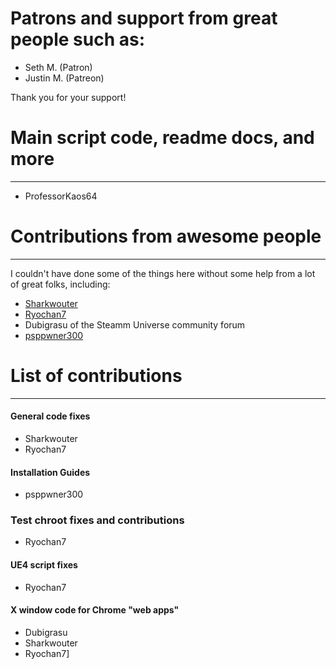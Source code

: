 # Patrons and support from great people such as:
* Seth M. (Patron)
* Justin M. (Patreon)
	
Thank you for your support!

# Main script code, readme docs, and more
***
- ProfessorKaos64

# Contributions from awesome people
***
I couldn't have done some of the things here without some help from a lot of great folks, including:
* [Sharkwouter](https://github.com/sharkwouter)
* [Ryochan7](https://github.com/Ryochan7)
* Dubigrasu of the Steamm Universe community forum
* [psppwner300](https://github.com/psppwner300)

# List of contributions
***

#### General code fixes
* Sharkwouter
* Ryochan7

#### Installation Guides
* psppwner300

### Test chroot fixes and contributions
* Ryochan7

#### UE4 script fixes
* Ryochan7

#### X window code for Chrome "web apps"
* Dubigrasu
* Sharkwouter
* Ryochan7]
